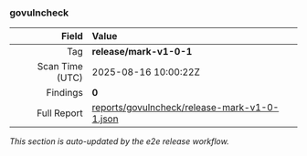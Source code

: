 <!-- GOVULNCHECK-START -->
### govulncheck

| Field | Value |
|------:|:------|
| Tag | **release/mark-v1-0-1** |
| Scan Time (UTC) | 2025-08-16 10:00:22Z |
| Findings | **0** |
| Full Report | [reports/govulncheck/release-mark-v1-0-1.json](reports/govulncheck/release-mark-v1-0-1.json) |

_This section is auto-updated by the e2e release workflow._
<!-- GOVULNCHECK-END -->
